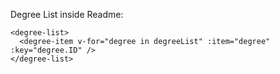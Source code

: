Degree List inside Readme:

```vue
<degree-list>
  <degree-item v-for="degree in degreeList" :item="degree" :key="degree.ID" />
</degree-list>
```
